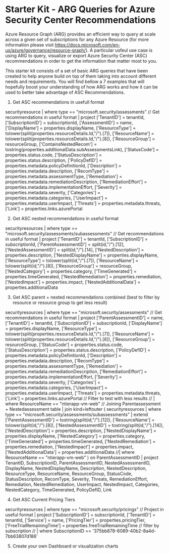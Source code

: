 # Starter Kit - ARG Queries for Azure Security Center Recommendations
Azure Resource Graph (ARG) provides an efficient way to query at scale across a given set of subscriptions for any Azure Resource (for more information please visit https://docs.microsoft.com/en-us/azure/governance/resource-graph/). 
A particular usfeul use case is using ARG to query, visualize or export Azure Security Center (ASC) recommendations in order to get the information that matter most to you.

This starter kit consists of a set of basic ARG queries that have been created to help anyone build on top of them taking into account different needs and requirements. You will find bellow a 7 examples that will hopefully boost your understanding of how ARG works and how it can be used to better take advantage of ASC Recommendations.

1. Get ASC recommendations in usefull format

securityresource
 | where type == "microsoft.security/assessments"
 // Get recommendations in useful format
 | project
    ['TenantID'] = tenantId,
    ['SubscriptionID'] = subscriptionId,
    ['AssessmentID'] = name,
    ['DisplayName'] = properties.displayName,
    ['ResourceType'] = tolower(split(properties.resourceDetails.Id,"/").[7]),
    ['ResourceName'] = tolower(split(properties.resourceDetails.Id,"/").[8]),
    ['ResourceGroup'] = resourceGroup,
    ['ContainsNestedRecom'] = tostring(properties.additionalData.subAssessmentsLink),
    ['StatusCode'] = properties.status.code,
    ['StatusDescription'] = properties.status.description,
    ['PolicyDefID'] = properties.metadata.policyDefinitionId,
    ['Description'] = properties.metadata.description,
    ['RecomType'] = properties.metadata.assessmentType,
    ['Remediation'] = properties.metadata.remediationDescription,
    ['RemediationEffort'] = properties.metadata.implementationEffort,
    ['Severity'] = properties.metadata.severity,
    ['Categories'] = properties.metadata.categories,
    ['UserImpact'] = properties.metadata.userImpact,
    ['Threats'] = properties.metadata.threats,
    ['Link'] = properties.links.azurePortal 

2. Get ASC nested recommendations in useful format

securityresources
 | where type == "microsoft.security/assessments/subassessments"
 // Get recommendations in useful format
 | project 
    ['TenantID'] = tenantId,
    ['SubscriptionID'] = subscriptionId,
    ['ParentAssessmentID'] = split(id,"/").[12],
    ['NestedAssessmentID'] = split(id,"/").[14],
    ['NestedDescription'] = properties.description,
    ['NestedDisplayName'] = properties.displayName,
    ['ResourceType'] = tolower(split(id,"/").[7]),
    ['ResourceName'] = tolower(split(id,"/").[8]),
    ['ResourceGroup'] = resourceGroup,
    ['NestedCategory'] = properties.category,
    ['TimeGenerated'] = properties.timeGenerated,
    ['NestedRemediation'] = properties.remediation,
    ['NestedImpact'] = properties.impact,
    ['NestedAdditionalData'] = properties.additionalData

3. Get ASC parent + nested recommendations combined (best to filter by resource or resource group to get less result)

securityresources
 | where type == "microsoft.security/assessments"
 // Get recommendations in useful format
 | project
    ['ParentAssessmentID'] = name,
    ['TenantID'] = tenantId,
    ['SubscriptionID'] = subscriptionId,
    ['DisplayName'] = properties.displayName,
    ['ResourceType'] = tolower(split(properties.resourceDetails.Id,"/").[7]),
    ['ResourceName'] = tolower(split(properties.resourceDetails.Id,"/").[8]),
    ['ResourceGroup'] = resourceGroup,
    ['StatusCode'] = properties.status.code,
    ['StatusDescription'] = properties.status.description,
    ['PolicyDefID'] = properties.metadata.policyDefinitionId,
    ['Description'] = properties.metadata.description,
    ['RecomType'] = properties.metadata.assessmentType,
    ['Remediation'] = properties.metadata.remediationDescription,
    ['RemediationEffort'] = properties.metadata.implementationEffort,
    ['Severity'] = properties.metadata.severity,
    ['Categories'] = properties.metadata.categories,
    ['UserImpact'] = properties.metadata.userImpact,
    ['Threats'] = properties.metadata.threats,
    ['Link'] = properties.links.azurePortal
    // Filter to test with less results
        // | where ResourceName == "ntierapp-vm-web"
    // Joining Parentassessment + Nestedassessment table
    | join kind=leftouter (
        securityresources
            | where type == "microsoft.security/assessments/subassessments"
            | extend ['ParentAssessmentID'] = tostring(split(id,"/").[12]),
                     ['ResourceName'] = tolower(split(id,"/").[8]),
                     ['NestedAssessmentID'] = tostring(split(id,"/").[14]),
                     ['NestedDescription'] = properties.description,
                     ['NestedDisplayName'] = properties.displayName,
                     ['NestedCategory'] = properties.category,
                     ['TimeGenerated'] = properties.timeGenerated,
                     ['NestedRemediation'] = properties.remediation,
                     ['NestedImpact'] = properties.impact,
                     ['NestedAdditionalData'] = properties.additionalData
                     //| where ResourceName == "ntierapp-vm-web"
        ) on ParentAssessmentID
        | project TenantID, SubscriptionID, ParentAssessmentID, NestedAssessmentID, DisplayName, NestedDisplayName, Description, NestedDescription, ResourceType, ResourceName, ResourceGroup, StatusCode, StatusDescription, RecomType, Severity, Threats, RemediationEffort, Remediation, NestedRemediation, UserImpact, NestedImpact, Categories, NestedCategory, TimeGenerated, PolicyDefID, Link

4. Get ASC Current Pricing Tiers

securityresources
| where type == "microsoft.security/pricings"
// Project in useful format
| project 
    ['SubscriptionID'] = subscriptionId,
    ['TenantID'] = tenantId,
    ['Service'] = name,
    ['PricingTier'] = properties.pricingTier,
    ['FreeTrialRemainingTime'] = properties.freeTrialRemainingTime
// filter by subscription
// | where SubscriptionID == '375bb878-6089-40b2-8a4d-7bb63807d186'

5. Create your own Dashboard or visualization charts
